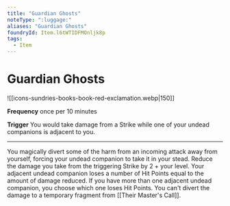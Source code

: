 ```yaml
---
title: "Guardian Ghosts"
noteType: ":luggage:"
aliases: "Guardian Ghosts"
foundryId: Item.l6tWTIDFMOnljk8p
tags:
  - Item
---
```


# Guardian Ghosts
![[icons-sundries-books-book-red-exclamation.webp|150]]

**Frequency** once per 10 minutes

**Trigger** You would take damage from a Strike while one of your undead companions is adjacent to you.

* * *

You magically divert some of the harm from an incoming attack away from yourself, forcing your undead companion to take it in your stead. Reduce the damage you take from the triggering Strike by 2 + your level. Your adjacent undead companion loses a number of Hit Points equal to the amount of damage reduced. If you have more than one adjacent undead companion, you choose which one loses Hit Points. You can't divert the damage to a temporary fragment from [[Their Master's Call]].
